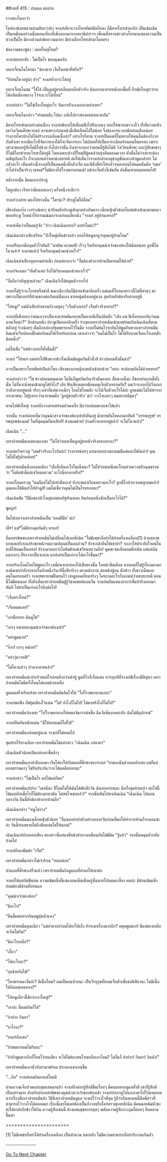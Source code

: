 ##บทที่ 415 : ทำแผล
ตกบ่าย

ราวสองโมงกว่า

ในห้องน้อยขนาดสามสิบกว่าผิง จางเย่เพิ่งจะวางโทรศัพท์มือถือลง ก็มีสายโทรเข้ามาอีก เป็นเช่นเดิม เป็นเหมือนอย่างเมื่อตอนเที่ยงที่เพิ่งออกมาจากสถานีตำรวจ เพื่อนที่ทราบข่าวต่างโทรมาแสดงความเป็นห่วงเป็นใย มีบางส่วนส่งข้อความมาหา มีบ้างเลือกโทรเข้ามาโดยตรง

ข้อความของซูน่า : แผลใหญ่ไหม?

จางเย่ตอบกลับ : ไม่เป็นไร ขอบคุณครับ

เหยาเจี้ยนไฉโทรมา "น้องชาย เจ็บในหน้าที่หรือ?"

"ยังทนไหวอยู่น่า ฮ่าๆ" จางเย่หัวเราะได้อยู่

เหยาเจี้ยนไฉชม "ใช้ได้ เป็นลูกผู้ชายเลือดเหล็กตัวจริง ฉันออกมาถ่ายหนังลงพื้นที่ อีกพักใหญ่กว่าจะได้กลับเมืองหลวง ไว้จะแวะไปเยี่ยม"

จางเย่กล่าว "ไม่ใช่เรื่องใหญ่อะไร จัดการตัวเองเถอะเหล่าเหยา"

เหยาเจี้ยนไฉกล่าว "ทำแผลดีๆ ไปนะ กลับไปเราสองคนค่อยเจอกัน"

มีสายโทรเข้ามาอย่างต่อเนื่อง จางเย่อธิบายให้เพื่อนฟังไปทีละคนๆ บอกให้พวกเขาวางใจ ทั้งที่ความจริงเขาวิงเวียนศีรษะจะแย่ อาจเพราะก่อนหน้านี้เสียเลือดไปไม่น้อย จึงต้องการเวลาพักผ่อนสักหน่อย ร่างกายใครบ้างไม่ได้สร้างจากเลือดเนื้อล่ะ? อย่างไรก็ตาม จางเย่เป็นคนที่ไม่อยากให้คนอื่นต้องกังวลกับตัวเขา หากมีอะไรที่จัดการเองได้ก็จะจัดการเอง ไม่ปล่อยให้เป็นภาระเดือดร้อนคนอื่นหรอก เพราะเขาจะพลอยรู้สึกไม่ดีไปด้วย ยิ่งไปกว่านั้น ถึงเขาจะบอกว่าตอนนี้รู้สึกไม่ดี วิงเวียนศีรษะ และรู้สึกขาชาๆ ก็ไม่มีใครช่วยอะไรเขาได้อยู่ดี โดยเฉพาะช่วงปีใหม่ที่ผู้คนล้วนยุ่งกันตลอดเวลา ดังนั้นไม่ว่าเขาจะต้องเผชิญกับอะไร ก็จะบอกแต่ว่าเขาน่ะสบายดี ต่อให้เห็นว่าจางเย่กล้าหาญชาญชัยและกล้าพูดกล้าทำ ไม่กลัวอะไร เห็นอย่างนี้จางเย่ก็เป็นคนหนึ่งที่กลัวเจ็บ และมีสิ่งที่ทำให้กลัวจนขาอ่อนไปหมดนั่นคือ ‘หมอ’ ถ้าไม่จำเป็นจริงๆ เขาแม่*ไม่มีทางไปโรงพยาบาลแน่! แม้จะเจ็บตัวก็เช่นกัน ดังนั้นเขายอมอดทนได้!

หลังจากนั้น มีคนเคาะประตู

ไม่ถูกต้อง เรียกว่ามีคนตบเบาๆ ครั้งหนึ่งจะดีกว่า

จางเย่วางสาย มองไปทางนั้น "ใครน่ะ? ประตูไม่ได้ล็อค"

เสียงดังแกร๊ก เงาร่างน้อยๆ น่ารักผลักประตูเข้ามาอย่างกินแรง เด็กหญิงตัวน้อยโผล่หน้าเข้ามาตามแนวขอบประตู ใบหน้าไร้อารมณ์มองจางเย่บนเตียงนิ่ง "จางเย่ อยู่บ้านเหรอ?"

จางเย่เห็นว่าเป็นคนรู้จัก "อ้าว เฉินเฉินเหรอ? มาทำไมน่ะ?"

เฉินเฉินกล่าวเสียงเรียบ "ป้าใหญ่เห็นข่าวแล้ว บอกให้หนูมาดูว่าคุณอยู่บ้านไหม"

จางเย่รีบเอามือกุมหัวไว้ทันที "มาทันเวลาพอดี! เร็วๆ รีบเรียกคุณน้าเจ้าของห้องให้ฉันหน่อย ลูกพี่ไม่ไหวแล้ว! จะตายแล้ว! รีบเรียกคุณน้ามาช่วยเร็ว!"

เฉินเฉินส่งเสียงอุนทานคำหนึ่ง ก่อนต่อรองว่า "งั้นต้องทำการบ้านปิดเทอมให้ด้วย!"

จางเย่จ้องเธอ "ยัยตัวแสบ รีบไปเรียกคนมาช่วยอาเร็ว!"

"งั้นถือว่าสัญญาแล้วนะ" เฉินเฉินจึงได้หมุนตัวจากไป

จางเย่ไม่รู้ว่าจะโกรธหรือขำดี ขณะเดียวกันก็มีสายเข้ามาอีกครั้ง แต่คนที่โทรมาคราวนี้ไม่ที่ผ่านๆ มา เพราะเป็นเบอร์ที่บ้านของพ่อกับแม่นั่นเอง ชายหนุ่มลังเลอยู่นาน สุดท้ายยังต้องรับสายอยู่ดี

"ไอ้หนู!" แม่น้ำเสียงร้อนรนกังวลสุดๆ "เจ็บตัวเหรอ? เจ็บตัวจริงเหรอ!?"

จางเย่ที่เพิ่งบอกว่าตนเองจะเป็นจะตายพลันกลายเป็นหายดีเป็นปลิดทิ้ง "เฮ้อ แม่ ฟังใครบอกกันว่าผมบาดเจ็บน่ะ?" อีกด้านหนึ่ง ประตูเปิดออกอีกครั้ง ร่างของเหราอ้ายหมิ่นเข้ามาพร้อมกับเฉินเฉินที่ตามหลังอยู่ ร่างน้อยๆ นั้นถือกล่องปฐมพยาบาลไว้ในมือ จางเย่ไม่สนใจจะหันไปพูดกับพวกเหราอ้ายหมิ่น คิดแต่จะรีบปลอบฝั่งพ่อกับแม่ให้เรียบร้อยก่อน เขากล่าวว่า "ผมไม่เป็นไร ไม่ได้รับบาดเจ็บอะไรเลยสักนิดหนึ่ง!"

แม่ไม่เชื่อ "แต่ข่าวบอกงี้ทั้งนั้นนี่!"

จางเย่ "ไอ้หยา แม่อย่าไปฟังพวกข่าวในเน็ตมันพูดกันมั่วซั่วสิ ข่าวปลอมทั้งนั้นน่า!"

อาจเป็นเพราะโทรศัพท์เปิดลำโพง เสียงของอาหญิงเลยดังเข้ามาด้วย "เฮอะ จะปลอมกันได้ด้วยเหรอ!"

จางเย่กล่าวว่า "ใช่ ข่าวปลอมหมดเลย ไม่งั้นก็พูดกันเกินจริงนั่นแหละ สื่อพวกนี้น่ะ ก็ชอบทำแบบนี้ทั้งนั้น ไม่งั้นจะดึงคนเข้ามาดูได้ยังไง? เฮ้อ ฟังเสียงผมเหมือนคนเจ็บตัวเหรอครับ? ผมว่าจะออกไปวิ่งออกกำลังกายอยู่พอดี จริงๆ แล้วก็แค่พวกเด็กๆ โยนไข่โยนผัก จะไปเจ็บตัวอะไรได้ล่ะ ลูกแม่น่ะไม่ได้ทำจากกระดาษนะ ไม่รู้เหรอว่าฉายาผมคือ ‘ลูกผู้ชายตัวจริง’ น่ะ! วางใจเถอะๆ ผมสบายดีสุดๆ"

ผ่านไปพักใหญ่ จางเย่ถึงวางสายพร้อมปาดเหงื่อ นับว่ากล่อมพวกเขาได้แล้ว

จากนั้น จางเย่ค่อยเห็นว่าคุณน้าสาวเจ้าของห้องเช่ายังยืนอยู่ น้ำตาพลันไหลลงมาทันที "บรรพบุรุษ! บรรพบุรษของผม! ในที่สุดคุณก็มาเสียที! ช่วยผมด้วย! ปวดหัวจะตายอยู่แล้ว! จะไม่ไหวแล้ว!"

เฉินเฉิน "..."

เหราอ้ายหมิ่นเหล่ตามองเขา "ไม่ใช่ว่าเธอเป็นลูกผู้ชายตัวจริงหรอกเรอะ?"

จางเย่คร่ำครวญ "ผมตัวจริงอะไรกันล่ะ! ร่างกายน้อยๆ แสนบอบบางของผมนี่แค่แตะก็พังแล้ว! คุณไม่ใช่ไม่รู้สักหน่อย!"

เหราอ้ายหมิ่นนั่งลงบนเตียง "เมื่อกี้เห็นอะไรในเน็ตนะ? ไม่ใช่ว่าเธอเพิ่งตะโกนด้วยความรักคุณธรรมว่า ‘โลหิตข้านี้แด่เซวียนหยวน’ อะไรนี่หรอกหรือ?"

จางเย่โอดครวญ "ผมก็แค่โม้ไปเท่านั้นเอง! ยังจะพบเซวียนหยวนอะไร? ลูกพี่ใกล้จะเจอพญายมแล้ว! คุณลองใช้หินปาใส่หัวดูสิ! ผมไม่เชื่อว่าคุณไม่เป็นไรหรอกนะ!"

เฉินเฉินขัด "ฝีมือของป้าใหญ่แค่ต่อยอิฐยังแหลก หินก้อนหนึ่งนับเป็นอะไรได้?"

พูดถูก!

ลืมไปเลยว่าเหราอ้ายหมิ่นเป็น ‘ยอดฝีมือ’ น่ะ!

เชี่*! แม่*ไม่มีทางคุยกันดีๆ หรอก!

ลิ้นอสรพิษของเหราอ้ายหมิ่นไม่เปลี่ยนไปเลยสักนิด "ไม่มีเพชรก็อย่าได้ทำเครื่องเคลือบ[1] ด้วยสภาพแบบเธอยังจะแสร้งชกหน้าจนบวมปลอมเป็นคนอ้วน? ยังจะกล้ายืนให้เขาปา? จะเอาให้ประทับใจคนในชาติให้หมดงั้นเหรอ! ยังจะมาบอกว่าโลหิตข้าแด่เซวียนหยวนอีก! พูดซะจนเลือดลมฮึกเหิม แต่แค่ฉันแตะเบาๆ ก็ร้องจะเป็นจะตาย แกล้งทำเป็นเก่งจะได้อะไรขึ้นมา?"

จางเย่ร้องโอดโอยไม่พูดอะไร เหมือนจะตายลงไปเสียตรงนั้น ใบหน้าซีดเผือด หากคนที่ไม่รู้เรื่องมองมา คงคิดเขากำลังจะตายในอีกหนึ่งวินาทีนี้เสียจริงๆ ตรงหน้าลาน ต่อหน้าผู้คน นักข่าว ทั้งชาวเน็ตและคนในครอบครัว จางเย่พยายามฝืนทนไว้ เขาดูยอดเยี่ยมจริงๆ ใครถามอะไรก็บอกแต่ว่าเขาสบายดี ตอนนี้ไม่มีคนนอก ทั้งยังเห็นเหราอ้ายหมิ่นผู้รู้วิชาแพทย์แผนจีน จางเย่พลันแสดงอาการที่แท้จริงออกมาทันที ไม่ทำเป็นเก่งอะไรอีกต่อไป!

"เจ็บตรงไหน?"

"เจ็บหมดเลย!"

"เอามือออก ฉันดูให้"

"เบาๆ หน่อยนะคุณน้าเจ้าของห้องเช่า!"

"อย่าพูดมาก!"

"อ๊าก! เบาๆ หน่อย!"

"อย่าวุ่นวายสิ!"

"ไม่ไหวแล้วๆ ปวดจะตายแล้ว!"

เหราอ้ายหมิ่นน่ะปากร้ายแต่ใจอ่อนยิ่งกว่าเต้าหู้ พูดทีไรก็เจ็บแสบ ทว่าทุกทีที่จางเย่มีเรื่องมีปัญหา เหราอ้ายหมิ่นไม่มีครั้งไหนไม่ยอมช่วยเหลือ

ดูแผลเสร็จเรียบร้อย เหราอ้ายหมิ่นตัดสินใจให้ "ไปโรงพยาบาลเถอะ"

จางเย่พอฟัง ก็ขยุ้มเตียงไว้แน่น "ไม่! ยังไงก็ไม่ไป! ไม่ตายยังไงก็ไม่ไป!"

เหราอ้ายหมิ่นจ้องเขา "ไปโรงพยาบาลให้หมอจัดการฆ่าเชื้อ ฉีดวัคซีนบาดทะยัก ฉันไม่มีอุปกรณ์"

จางเย่ยืนยันหนักแน่น "ตีให้ตายผมก็ไม่ไป!"

เหราอ้ายหมิ่นกล่อมอยู่นาน จางเย่ก็ไม่ยอมไป

สุดท้ายไร้ทางเลือก เหราอ้ายหมิ่นได้แต่กล่าว "เฉินเฉิน กล่องยา"

เฉินเฉินตัวน้อยเปิดกล่องยาขึ้นช้าๆ

เหราอ้ายหมิ่นเอาสำลีออกมา เริ่มใส่ยาให้กับแผลที่ศีรษะของจางเย่ "ยาของฉันช่วยลดอักเสบ แต่ก็แค่แบบธรรมดาๆ ไม่รับประกันว่าจะได้ผลดีหรอกนะ"

จางเย่กล่าว "ไม่เป็นไร แค่ได้ผลก็พอ"

เหราอ้ายหมิ่นเบ้ปาก "เธอนี่นะ ปีใหม่ไม่ให้ฉันได้พักสักวัน ฉันบอกก่อนนะ นี่ครั้งสุดท้ายแล้ว ต่อไปนี้ได้แผลอีกเมื่อไรก็ไม่ต้องมาหาฉัน ไม่สนใจเธอแล้ว!" จากนั้นหันไปหาเฉินเฉิน "เฉินเฉิน ไปนอนกลางวัน คืนนี้ยังต้องทำการบ้านอีก"

เฉินเฉินกล่าว "หนูไม่ง่วง"

เหราอ้ายหมิ่นมองเด็กหญิงตัวน้อย "งั้นเธออย่าทำตัวอย่างหลายวันก่อนที่พอให้ทำการบ้านก็จะนอนซะล่ะ วันนี้ทำเลขจบไม่ถึงสิบแผ่นไม่ให้นอน!"

เฉินเฉินเบ้ปากออกเสียง สองสาวนี่แสดงสีหน้าท่าทางเหมือนกันไม่มีผิด "รู้แล้ว" จากนั้นหมุนตัวกลับบ้านไป

จางเย่ยังคงพึมพำ "เจ็บ!"

เหราอ้ายหมิ่นกล่าวไม่เร่งร้อน "ทนหน่อย"

ทำแผลที่ศีรษะเสร็จแล้ว เหราอ้ายหมิ่นถึงดูแผลที่ลำคอให้เขาต่อ

จางเย่ได้แต่กัดฟันทน ความเข้มแข็งที่แสดงบนเน็ตเมื่อครู่นั้นหายไปหมดเกลี้ยง คนน่ะ มีด้านเข้มแข็ง ย่อมต้องมีด้านที่อ่อนแอ

"คุณน้าเจ้าของห้อง"

"มีอะไร!"

"คืนนี้ผมอยากกินหมูตุ๋นน้ำแดง"

เหราอ้ายหมิ่นฉุนเฉียว "แม่ลำบากลำบนใส่ยาให้เอ็ง ยังจะมาเรื่องมากอีก? หยุดพูดมาก! มีแค่ของเหลือ จะกินไม่กิน!"

"มีอะไรเหลือ?"

"เกี๊ยว"

"ไส้อะไรอะ?"

"กุยช่ายกับไข่!"

"ไหงธรรมดางั้นอ่ะ? มีเนื้อไหม? ผมเป็นคนป่วยนะ เป็นวีรบุรุษที่ยอมเจ็บตัวเพื่อชาติเชียวนะ ไม่มีเนื้อให้กินหน่อยเหรอ?"

"ไอ้หนูเดี๋ยวนี้ชักจะเอาใหญ่?"

"เอาล่ะ งั้นผมกินก็ได้"

"อ้าปาก กินยา"

"ยาไรอะ?"

"ยาแก้อักเสบ"

"ถ้าขมมากผมไม่กินนะ"

"ถ้ายังพูดมากอีกก็โยนไว้บนเตียง จะได้ไม่ต้องสนใจเธออีกเอาไหม? ไม่งั้นก็ อ้าปาก! กินยา! กินน้ำ!"

เหราอ้ายหมิ่นเอาน้ำกับยามาพร้อม ประคองเขาเอนขึ้น

"...อึก" จางเย่ยอมกินยาแต่โดยดี

ผ่านความเจ็บปวดแสบสุดแสนมาแล้ว จางเย่ถึงค่อยรู้สึกดีขึ้นเรื่อยๆ มีคนมาคอยดูแลทั้งที เขาก็รู้สึกดีเป็นอย่างมาก สำหรับปากอสรพิษของคุณน้าสาวเจ้าของห้องเช่า จางเย่ทำเอาหูไปนาเอาตาไปไร่มาตลอด ทว่าเรื่องที่เหราอ้ายหมิ่นทำ วิธีที่เหราอ้ายหมิ่นดูแล จางเย่ไว้วางใจที่สุด รู้ดีว่ากับเธอคนนี้คือพี่สาวที่สามารถไว้วางใจได้ตลอดมา เรื่องนี้เขาไม่เคยต้องเป็นกังวลหรือใคร่ครวญเลยสักนิด มีคนคอยต้มน้ำชงชาใส่ยาทำกับข้าวให้กิน ความรู้สึกเช่นนี้ ช่างแสนสุขสบายสุดๆ พลันความรู้สึกง่วงงุนก็ค่อยๆ คืบคลานขึ้นมา




======================

[1] ไม่มีเพชรก็อย่าได้ทำเครื่องเคลือบ เป็นสำนวน หมายถึง ไม่มีความสามารถก็อย่ารับงานเกินตัว

*-*-*-*-*-*-*-*-*-*-*-*-*-*-*-*




[Go To Next Chapter]( ./16.md)